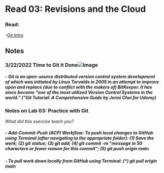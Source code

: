 # Read 03: Revisions and the Cloud
### Read:
-[Git Intro](https://blog.udemy.com/git-tutorial-a-comprehensive-guide/)


## Notes

### 3/22/2022 Time to Git it Done![Image](https://images.unsplash.com/photo-1618401471353-b98afee0b2eb?ixlib=rb-1.2.1&ixid=MnwxMjA3fDB8MHxwaG90by1wYWdlfHx8fGVufDB8fHx8&auto=format&fit=crop&w=1488&q=80)

##### - Git is an open-source distributed version control system development of which was initiated by Linus Torvalds in 2005 in an attempt to improve upon and replace (due to conflict with the makers of) BitKeeper. It has since become "one of the most utilized Version Control Systems in the world." ("Git Tutorial: A Comprehensive Guide by Jenni Choi for Udemy)

### Notes on Lab 03: Practice with Git
*What did this exercise teach you?*

##### - Add-Commit-Push (ACP) Workflow: To push local changes to GitHub using Terminal (after navigating to the appropriate folder): (1) Save the work; (2) git status; (3) git add; (4) git commit -m "message in 50 characters or fewer reason for this commit"; (5) git push origin main

##### - To pull work down locally from GitHub using Terminal: (*) git pull origin main 
